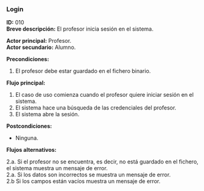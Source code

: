 ### Login  **ID:** 010  **Breve descripción:** El profesor inicia sesión en el sistema.    **Actor principal:** Profesor.  **Actor secundario:** Alumno.      **Precondiciones:**1. El profesor debe estar guardado en el fichero binario.**Flujo principal:**1. El caso de uso comienza cuando el profesor quiere iniciar sesión en el sistema.  2. El sistema hace una búsqueda de las credenciales del profesor.  3. El sistema abre la sesión.**Postcondiciones:**- Ninguna.**Flujos alternativos:**2.a. Si el profesor no se encuentra, es decir, no está guardado en el fichero, el sistema muestra un mensaje de error.  2.a. Si los datos son incorrectos se muestra un mensaje de error.  2.b Si los campos están vacíos muestra un mensaje de error.